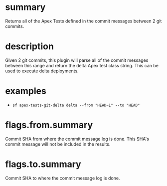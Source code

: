 # summary

Returns all of the Apex Tests defined in the commit messages between 2 git commits.

# description

Given 2 git commits, this plugin will parse all of the commit messages between this range and return the delta Apex test class string. This can be used to execute delta deployments.

# examples

- `sf apex-tests-git-delta delta --from "HEAD~1" --to "HEAD"`

# flags.from.summary

Commit SHA from where the commit message log is done. This SHA's commit message will not be included in the results.

# flags.to.summary

Commit SHA to where the commit message log is done.
